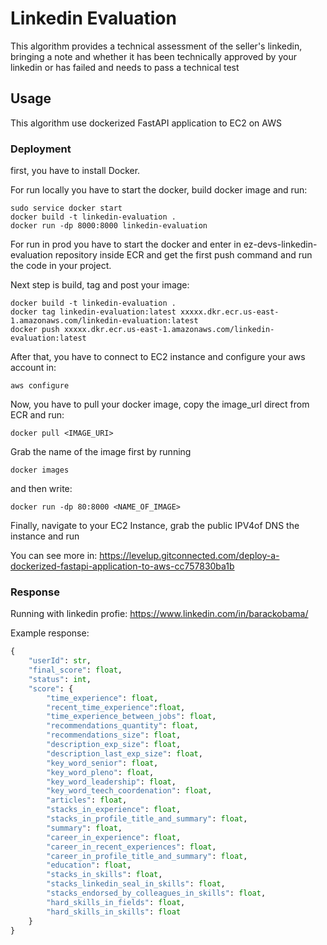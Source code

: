 # Linkedin Evaluation
This algorithm provides a technical assessment of the seller's linkedin, bringing a note and whether it has been technically approved by your linkedin or has failed and needs to pass a technical test
## Usage
This algorithm use dockerized FastAPI application to EC2 on AWS
### Deployment 
first, you have to install Docker. 

For run locally you have to start the docker, build docker image and run:
```
sudo service docker start
docker build -t linkedin-evaluation .
docker run -dp 8000:8000 linkedin-evaluation
```
For run in prod you have to start the docker and enter in ez-devs-linkedin-evaluation repository inside ECR and get the first push command and run the code in your project.

Next step is build, tag and post your image:
```
docker build -t linkedin-evaluation .
docker tag linkedin-evaluation:latest xxxxx.dkr.ecr.us-east-1.amazonaws.com/linkedin-evaluation:latest
docker push xxxxx.dkr.ecr.us-east-1.amazonaws.com/linkedin-evaluation:latest
```
After that, you have to connect to EC2 instance and configure your aws account in:
```
aws configure
```
Now, you have to pull your docker image, copy the image_url direct from ECR and run:
```
docker pull <IMAGE_URI> 
```
Grab the name of the image first by running 
```
docker images
```
and then write:
```
docker run -dp 80:8000 <NAME_OF_IMAGE>
```
Finally, navigate to your EC2 Instance, grab the public IPV4of DNS the instance and run

You can see more in: https://levelup.gitconnected.com/deploy-a-dockerized-fastapi-application-to-aws-cc757830ba1b

### Response
Running with linkedin profie: https://www.linkedin.com/in/barackobama/

Example response:
```python
{
    "userId": str,
    "final_score": float,
    "status": int,
    "score": {
        "time_experience": float,
        "recent_time_experience":float,
        "time_experience_between_jobs": float,
        "recommendations_quantity": float,
        "recommendations_size": float,
        "description_exp_size": float,
        "description_last_exp_size": float,
        "key_word_senior": float,
        "key_word_pleno": float,
        "key_word_leadership": float,
        "key_word_teech_coordenation": float,
        "articles": float,
        "stacks_in_experience": float,
        "stacks_in_profile_title_and_summary": float,
        "summary": float,
        "career_in_experience": float,
        "career_in_recent_experiences": float,
        "career_in_profile_title_and_summary": float,
        "education": float,
        "stacks_in_skills": float,
        "stacks_linkedin_seal_in_skills": float,
        "stacks_endorsed_by_colleagues_in_skills": float,
        "hard_skills_in_fields": float,
        "hard_skills_in_skills": float
    }
}
```